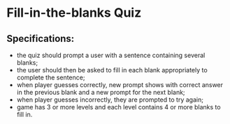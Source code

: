 # Fill-in-the-blanks Quiz
## Specifications:
- the quiz should prompt a user with a sentence containing several blanks; 
- the user should then be asked to fill in each blank appropriately to complete the 
  sentence; 
- when player guesses correctly, new prompt shows with correct answer in the previous
  blank and a new prompt for the next blank; 
- when player guesses incorrectly, they are prompted to try again; 
- game has 3 or more levels and each level contains 4 or more blanks to fill in.

